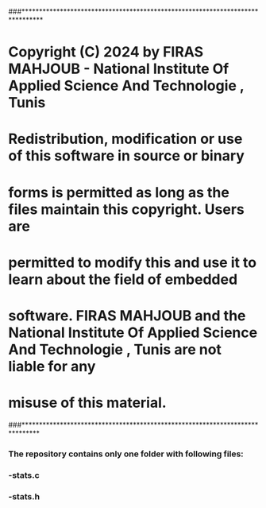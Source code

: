 ###******************************************************************************
# Copyright (C) 2024 by FIRAS MAHJOUB - National Institute Of Applied Science And Technologie , Tunis
#
# Redistribution, modification or use of this software in source or binary
# forms is permitted as long as the files maintain this copyright. Users are 
# permitted to modify this and use it to learn about the field of embedded
# software. FIRAS MAHJOUB and the  National Institute Of Applied Science And Technologie , Tunis are not liable for any
# misuse of this material. 

###*****************************************************************************
### The repository contains only one folder with following files:
### 	-stats.c
###     -stats.h
